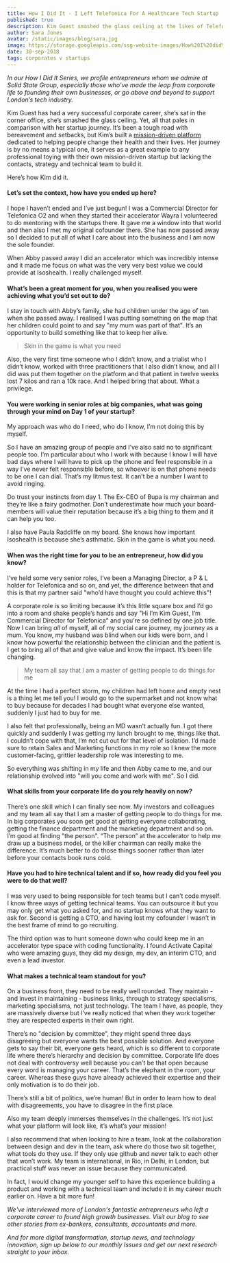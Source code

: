 ```yaml
---
title: How I Did It - I Left Telefonica For A Healthcare Tech Startup
published: true
description: Kim Guest smashed the glass ceiling at the likes of Telefonica, spending decades raising children and working hard. And yet, she's just getting started. Her business is going from strength to strength with the likes of Paula Radcliffe on her board, but this journey has been nothing but average. She's dealt with the hardest challenge for a startup - the passing of a co-founder. Here's how she did it.
author: Sara Jones
avatar: /static/images/blog/sara.jpg
image: https://storage.googleapis.com/ssg-website-images/How%20I%20did%20it%20Kim%20Guest/kim%20gues%20how%20i%20did%20it%20header.jpg
date: 30-sep-2018
tags: corporates v startups
---
```


*In our How I Did It Series, we profile entrepreneurs whom we admire at Solid State Group, especially those who’ve made the leap from corporate life to founding their own businesses, or go above and beyond to support London’s tech industry.*

Kim Guest has had a very successful corporate career, she’s sat in the corner office, she’s smashed the glass ceiling. Yet, all that pales in comparison with her startup journey. It’s been a tough road with bereavement and setbacks, but Kim’s built a [mission-driven platform ](https://isoshealth.com/)dedicated to helping people change their health and their lives. Her journey is by no means a typical one, it serves as a great example to any professional toying with their own mission-driven startup but lacking the contacts, strategy and technical team to build it.

Here’s how Kim did it.

#### Let’s set the context, how have you ended up here?

I hope I haven’t ended and I’ve just begun! I was a Commercial Director for Telefonica O2 and when they started their accelerator Wayra I volunteered to do mentoring with the startups there. It gave me a window into that world and then also I met my original cofounder there. She has now passed away so I decided to put all of what I care about into the business and I am now the sole founder.

When Abby passed away I did an accelerator which was incredibly intense and it made me focus on what was the very very best value we could provide at Isoshealth. I really challenged myself. 

#### What’s been a great moment for you, when you realised you were achieving what you’d set out to do?

I stay in touch with Abby’s family, she had children under the age of ten when she passed away. I realised I was putting something on the map that her children could point to and say "my mum was part of that". It’s an opportunity to build something like that to keep her alive.

> Skin in the game is what you need

Also, the very first time someone who I didn’t know, and a trialist who I didn’t know, worked with three practitioners that I also didn’t know, and all I did was put them together on the platform and that patient in twelve weeks lost 7 kilos and ran a 10k race. And I helped bring that about. What a privilege.

#### You were working in senior roles at big companies, what was going through your mind on Day 1 of your startup?

My approach was who do I need, who do I know, I’m not doing this by myself.

So I have an amazing group of people and I’ve also said no to significant people too. I’m particular about who I work with because I know I will have bad days where I will have to pick up the phone and feel responsible in a way I’ve never felt responsible before, so whoever is on that phone needs to be one I can dial. That’s my litmus test. It can’t be a number I want to avoid ringing. 

Do trust your instincts from day 1. The Ex-CEO of Bupa is my chairman and they’re like a fairy godmother. Don’t underestimate how much your board-members will value their reputation because it’s a big thing to them and it can help you too. 

I also have Paula Radcliffe on my board. She knows how important Isoshealth is because she’s asthmatic. Skin in the game is what you need. 

#### When was the right time for you to be an entrepreneur, how did you know?

I’ve held some very senior roles, I’ve been a Managing Director, a P & L holder for Telefonica and so on, and yet, the difference between that and this is that my partner said "who’d have thought you could achieve this"!

A corporate role is so limiting because it’s this little square box and I’d go into a room and shake people’s hands and say "Hi I’m Kim Guest, I’m Commercial Director for Telefonica" and you’re so defined by one job title. Now I can bring *all* of myself, all of my social care journey, my journey as a mum. You know, my husband was blind when our kids were born, and I know how powerful the relationship between the clinician and the patient is. I get to bring all of that and give value and know the impact. It’s been life changing.

> My team all say that I am a master of getting people to do things for me

At the time I had a perfect storm, my children had left home and empty nest is a thing let me tell you! I would go to the supermarket and not know what to buy because for decades I had bought what everyone else wanted, suddenly I just had to buy for me.

I also felt that professionally, being an MD wasn’t actually fun. I got there quickly and suddenly I was getting my lunch brought to me, things like that. I couldn’t cope with that, I’m not cut out for that level of isolation. I’d made sure to retain Sales and Marketing functions in my role so I knew the more customer-facing, grittier leadership role was interesting to me.

So everything was shifting in my life and then Abby came to me, and our relationship evolved into "will you come and work with me". So I did.

#### What skills from your corporate life do you rely heavily on now?

There’s one skill which I can finally see now. My investors and colleagues and my team all say that I am a master of getting people to do things for me. In big corporates you soon get good at getting everyone collaborating, getting the finance department and the marketing department and so on. I’m good at finding "the person". “The person” at the accelerator to help me draw up a business model, or the killer chairman can really make the difference. It’s much better to do those things sooner rather than later before your contacts book runs cold.

#### Have you had to hire technical talent and if so, how ready did you feel you were to do that well?

I was very used to being responsible for tech teams but I can’t code myself. I know three ways of getting technical teams. You can outsource it but you may only get what you asked for, and no startup knows what they want to ask for. Second is getting a CTO, and having lost my cofounder I wasn’t in the best frame of mind to go recruiting.

The third option was to hunt someone down who could keep me in an accelerator type space with coding functionality. I found Activate Capital who were amazing guys, they did my design, my dev, an interim CTO, and even a lead investor. 

#### What makes a technical team standout for you?

On a business front, they need to be really well rounded. They maintain - and invest in maintaining - business links, through to strategy specialisms, marketing specialisms, not just technology. The team I have, as people, they are massively diverse but I’ve really noticed that when they work together they are respected experts in their own right.

There’s no "decision by committee", they might spend three days disagreeing but everyone wants the best possible solution. And everyone gets to say their bit, everyone gets heard, which is so different to corporate life where there’s hierarchy and decision by committee. Corporate life does not deal with controversy well because you can’t be that open because every word is managing your career. That’s the elephant in the room, your career. Whereas these guys have already achieved their expertise and their only motivation is to do their job. 

There’s still a bit of politics, we’re human! But in order to learn how to deal with disagreements, you have to disagree in the first place. 

Also my team deeply immerses themselves in the challenges. It’s not just what your platform will look like, it’s what’s your mission!

I also recommend that when looking to hire a team, look at the collaboration between design and dev in the team, ask where do those two sit together, what tools do they use. If they only use github and never talk to each other that won’t work. My team is international, in Rio, in Delhi, in London, but practical stuff was never an issue because they communicated. 

In fact, I would change my younger self to have this experience building a product and working with a technical team and include it in my career much earlier on. Have a bit more fun!

*We've interviewed more of London's fantastic entrepreneurs who left a corporate career to found high growth businesses. Visit our blog to see other stories from ex-bankers, consultants, accountants and more.*

*And for more digital transformation, startup news, and technology innovation, sign up below to our monthly Issues and get our next research straight to your inbox.*
